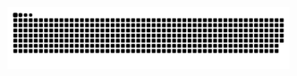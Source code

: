 <picture>
  <source media="(prefers-color-scheme: dark)" srcset="https://raw.githubusercontent.com/ZLI-afk/ZLI-afk/359a62ce990f33e794f2b07b9f9e3680e3dac4bc/github-contribution-grid-snake-dark.svg">
  <source media="(prefers-color-scheme: light)" srcset="https://raw.githubusercontent.com/ZLI-afk/ZLI-afk/359a62ce990f33e794f2b07b9f9e3680e3dac4bc/github-contribution-grid-snake.svg">
  <img alt="github contribution grid snake animation" src="https://raw.githubusercontent.com/ZLI-afk/ZLI-afk/359a62ce990f33e794f2b07b9f9e3680e3dac4bc/github-contribution-grid-snake-dark.svg">
</picture>

